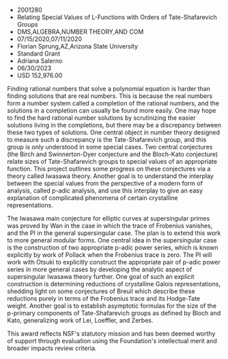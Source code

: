 
* 2001280
* Relating Special Values of L-Functions with Orders of Tate-Shafarevich Groups
* DMS,ALGEBRA,NUMBER THEORY,AND COM
* 07/15/2020,07/11/2020
* Florian Sprung,AZ,Arizona State University
* Standard Grant
* Adriana Salerno
* 06/30/2023
* USD 152,976.00

Finding rational numbers that solve a polynomial equation is harder than finding
solutions that are real numbers. This is because the real numbers form a number
system called a completion of the rational numbers, and the solutions in a
completion can usually be found more easily. One may hope to find the hard
rational number solutions by scrutinizing the easier solutions living in the
completions, but there may be a discrepancy between these two types of
solutions. One central object in number theory designed to measure such a
discrepancy is the Tate-Shafarevich group, and this group is only understood in
some special cases. Two central conjectures (the Birch and Swinnerton-Dyer
conjecture and the Bloch-Kato conjecture) relate sizes of Tate-Shafarevich
groups to special values of an appropriate function. This project outlines some
progress on these conjectures via a theory called Iwasawa theory. Another goal
is to understand the interplay between the special values from the perspective
of a modern form of analysis, called p-adic analysis, and use this interplay to
give an easy explanation of complicated phenomena of certain crystalline
representations.

The Iwasawa main conjecture for elliptic curves at supersingular primes was
proved by Wan in the case in which the trace of Frobenius vanishes, and the PI
in the general supersingular case. The plan is to extend this work to more
general modular forms. One central idea in the supersingular case is the
construction of two appropriate p-adic power series, which is known explicitly
by work of Pollack when the Frobenius trace is zero. The PI will work with
Otsuki to explicitly construct the appropriate pair of p-adic power series in
more general cases by developing the analytic aspect of supersingular Iwasawa
theory further. One goal of such an explicit construction is determining
reductions of crystalline Galois representations, shedding light on some
conjectures of Breuil which describe these reductions purely in terms of the
Frobenius trace and its Hodge-Tate weight. Another goal is to establish
asymptotic formulas for the size of the p-primary components of Tate-Shafarevich
groups as defined by Bloch and Kato, generalizing work of Lei, Loeffler, and
Zerbes.

This award reflects NSF's statutory mission and has been deemed worthy of
support through evaluation using the Foundation's intellectual merit and broader
impacts review criteria.

